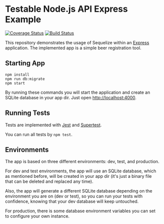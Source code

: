 # Testable Node.js API Express Example

[![Coverage Status](https://coveralls.io/repos/github/patarkf/express-testable-api-boilerplate/badge.svg?branch=master)](https://coveralls.io/github/patarkf/express-testable-api-boilerplate?branch=master) [![Build Status](https://travis-ci.org/patarkf/express-testable-api-boilerplate.svg?branch=master)](https://travis-ci.org/patarkf/express-testable-api-boilerplate.svg?branch=master)

This repository demonstrates the usage of Sequelize within an [Express](https://expressjs.com) application.
The implemented app is a simple beer registration tool.

## Starting App

```
npm install
npm run db:migrate
npm start
```

By running these commands you will start the application and create an SQLite database
in your app dir. Just open [http://localhost:4000](http://localhost:4000).

## Running Tests

Tests are implemented with [Jest](https://facebook.github.io/jest/) and [Supertest](https://github.com/visionmedia/supertest).

You can run all tests by `npm test`.

## Environments

The app is based on three different environments: dev, test, and production. 

For dev and test environments, the app will use an SQLite database, which as mentioned before,
will be created in your app dir (it's just a binary file that can be deleted and
replaced any time). 

Also, the app will generate a different SQLite database depending on
the environment you are on (dev or test), so you can run your tests with confidence, knowing 
that your dev database will keep untouched.

For production, there is some database environment variables you can set to configure
your own instance.

